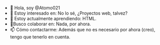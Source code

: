 - 👋 Hola, soy @Atomo021
- 👀 Estoy interesado en: No lo sé, ¿Proyectos web, talvez?
- 🌱 Estoy actualmente aprendiendo: HTML.
- 💞️Busco colaborar en: Nada, por ahora.
- 📫 Cómo contactarme: Además que no es necesario por ahora (creo), tengo que tenerlo en cuenta.

<!--
Atomo021/Atomo021 es un repositorio ✨ especial ✨ porque su `README.md` (este archivo) aparece en tu perfil de GitHub.
Puede hacer clic en el enlace Vista previa para ver los cambios.
-->
